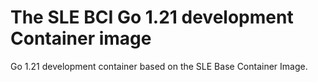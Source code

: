 # The SLE BCI Go 1.21 development Container image

Go 1.21 development container based on the SLE Base Container Image.
